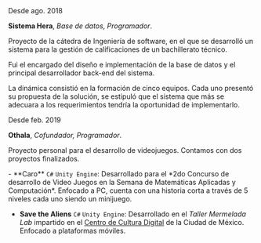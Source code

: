 <div class="row2">
<div class="col4">Desde ago. 2018</div>
<div class="col5">

**Sistema Hera**, *Base de datos, Programador*.



<p>

Proyecto de la cátedra de Ingeniería de software, en el que se desarrolló un sistema para la gestión de calificaciones de un bachillerato técnico.

Fui el encargado del diseño e implementación de la base de datos y el principal desarrollador back-end del sistema.

La dinámica consistió en la formación de cinco equipos. Cada uno presentó su propuesta de la solución, se estipuló que el sistema que más se adecuara a los requerimientos tendría la oportunidad de implementarlo.

</p>

</div>

<div class="row2">
<div class="col4">Desde feb. 2019</div>
<div class="col5">

**Othala**, *Cofundador, Programador*.

Proyecto personal para el desarrollo de videojuegos.
Contamos con dos proyectos finalizados.

<p>
- **Caro** <code class="code-aparte">C#</code> <code class="code-aparte">Unity Engine</code>: Desarrollado para el *2do Concurso de desarrollo de Video Juegos en la Semana de Matemáticas Aplicadas y Computación*. Enfocado a PC, cuenta con una historia corta a través de 5 niveles cada uno siendo un minijuego.

- **Save the Aliens** <code class="code-aparte">C#</code> <code class="code-aparte">Unity Engine</code>: Desarrollado en el *Taller Mermelada Lab* impartido en el [Centro de Cultura Digital](https://centroculturadigital.mx/) de la Ciudad de México. Enfocado a plataformas móviles.
</p>
</div>
</div>
